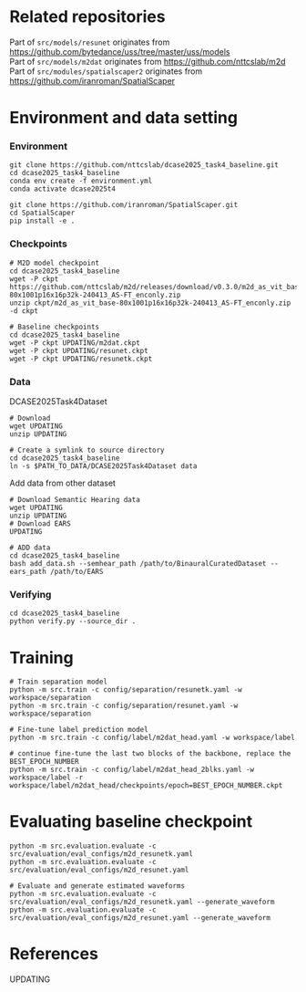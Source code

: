# Related repositories
Part of `src/models/resunet` originates from  https://github.com/bytedance/uss/tree/master/uss/models \
Part of `src/models/m2dat` originates from  https://github.com/nttcslab/m2d \
Part of `src/modules/spatialscaper2` originates from  https://github.com/iranroman/SpatialScaper 


# Environment and data setting
### Environment
```
git clone https://github.com/nttcslab/dcase2025_task4_baseline.git
cd dcase2025_task4_baseline
conda env create -f environment.yml
conda activate dcase2025t4

git clone https://github.com/iranroman/SpatialScaper.git
cd SpatialScaper
pip install -e .
```

### Checkpoints
```
# M2D model checkpoint
cd dcase2025_task4_baseline
wget -P ckpt https://github.com/nttcslab/m2d/releases/download/v0.3.0/m2d_as_vit_base-80x1001p16x16p32k-240413_AS-FT_enconly.zip
unzip ckpt/m2d_as_vit_base-80x1001p16x16p32k-240413_AS-FT_enconly.zip -d ckpt

# Baseline checkpoints
cd dcase2025_task4_baseline
wget -P ckpt UPDATING/m2dat.ckpt
wget -P ckpt UPDATING/resunet.ckpt
wget -P ckpt UPDATING/resunetk.ckpt
```

### Data
DCASE2025Task4Dataset
```
# Download
wget UPDATING
unzip UPDATING

# Create a symlink to source directory
cd dcase2025_task4_baseline
ln -s $PATH_TO_DATA/DCASE2025Task4Dataset data
```
Add data from other dataset
```
# Download Semantic Hearing data
wget UPDATING
unzip UPDATING
# Download EARS
UPDATING

# ADD data
cd dcase2025_task4_baseline
bash add_data.sh --semhear_path /path/to/BinauralCuratedDataset --ears_path /path/to/EARS
```
### Verifying
```
cd dcase2025_task4_baseline
python verify.py --source_dir .
```

# Training
```
# Train separation model
python -m src.train -c config/separation/resunetk.yaml -w workspace/separation
python -m src.train -c config/separation/resunet.yaml -w workspace/separation

# Fine-tune label prediction model
python -m src.train -c config/label/m2dat_head.yaml -w workspace/label

# continue fine-tune the last two blocks of the backbone, replace the BEST_EPOCH_NUMBER
python -m src.train -c config/label/m2dat_head_2blks.yaml -w workspace/label -r workspace/label/m2dat_head/checkpoints/epoch=BEST_EPOCH_NUMBER.ckpt
```

# Evaluating baseline checkpoint
```
python -m src.evaluation.evaluate -c src/evaluation/eval_configs/m2d_resunetk.yaml
python -m src.evaluation.evaluate -c src/evaluation/eval_configs/m2d_resunet.yaml

# Evaluate and generate estimated waveforms
python -m src.evaluation.evaluate -c src/evaluation/eval_configs/m2d_resunetk.yaml --generate_waveform
python -m src.evaluation.evaluate -c src/evaluation/eval_configs/m2d_resunet.yaml --generate_waveform
```


# References
UPDATING
